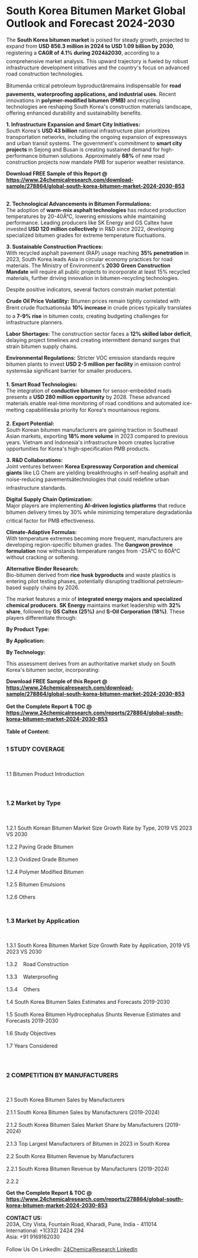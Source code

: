 <h1>South Korea Bitumen  Market Global Outlook and Forecast 2024-2030</h1><p>The <strong>South Korea bitumen market</strong> is poised for steady growth, projected to expand from <strong>USD 856.3 million in 2024 to USD 1.09 billion by 2030</strong>, registering a <strong>CAGR of 4.1% during 2024â2030</strong>, according to a comprehensive market analysis. This upward trajectory is fueled by robust infrastructure development initiatives and the country's focus on advanced road construction technologies.</p><p>Bitumenâa critical petroleum byproductâremains indispensable for <strong>road pavements, waterproofing applications, and industrial uses</strong>. Recent innovations in <strong>polymer-modified bitumen (PMB)</strong> and recycling technologies are reshaping South Korea's construction materials landscape, offering enhanced durability and sustainability benefits.</p><p><strong>1. Infrastructure Expansion and Smart City Initiatives:</strong><br>
South Korea's <strong>USD 43 billion</strong> national infrastructure plan prioritizes transportation networks, including the ongoing expansion of expressways and urban transit systems. The government's commitment to <strong>smart city projects</strong> in Sejong and Busan is creating sustained demand for high-performance bitumen solutions. Approximately <strong>68%</strong> of new road construction projects now mandate PMB for superior weather resistance.</p><div><b>Download FREE Sample of this Report @ 
            <a href="https://www.24chemicalresearch.com/download-sample/278864/global-south-korea-bitumen-market-2024-2030-853">
            https://www.24chemicalresearch.com/download-sample/278864/global-south-korea-bitumen-market-2024-2030-853</a></b></div><br><p><strong>2. Technological Advancements in Bitumen Formulations:</strong><br>
The adoption of <strong>warm-mix asphalt technologies</strong> has reduced production temperatures by 20-40Â°C, lowering emissions while maintaining performance. Leading producers like SK Energy and GS Caltex have invested <strong>USD 120 million collectively</strong> in R&amp;D since 2022, developing specialized bitumen grades for extreme temperature fluctuations.</p><p><strong>3. Sustainable Construction Practices:</strong><br>
With recycled asphalt pavement (RAP) usage reaching <strong>35% penetration</strong> in 2023, South Korea leads Asia in circular economy practices for road materials. The Ministry of Environment's <strong>2030 Green Construction Mandate</strong> will require all public projects to incorporate at least 15% recycled materials, further driving innovation in bitumen-recycling technologies.</p><p>Despite positive indicators, several factors constrain market potential:</p><p><strong>Crude Oil Price Volatility:</strong> Bitumen prices remain tightly correlated with Brent crude fluctuationsâa <strong>10% increase</strong> in crude prices typically translates to a <strong>7-9% rise</strong> in bitumen costs, creating budgeting challenges for infrastructure planners.</p><p><strong>Labor Shortages:</strong> The construction sector faces a <strong>12% skilled labor deficit</strong>, delaying project timelines and creating intermittent demand surges that strain bitumen supply chains.</p><p><strong>Environmental Regulations:</strong> Stricter VOC emission standards require bitumen plants to invest <strong>USD 2-5 million per facility</strong> in emission control systemsâa significant barrier for smaller producers.</p><p><strong>1. Smart Road Technologies:</strong><br>
The integration of <strong>conductive bitumen</strong> for sensor-embedded roads presents a <strong>USD 280 million opportunity</strong> by 2028. These advanced materials enable real-time monitoring of road conditions and automated ice-melting capabilitiesâa priority for Korea's mountainous regions.</p><p><strong>2. Export Potential:</strong><br>
South Korean bitumen manufacturers are gaining traction in Southeast Asian markets, exporting <strong>18% more volume</strong> in 2023 compared to previous years. Vietnam and Indonesia's infrastructure boom creates lucrative opportunities for Korea's high-specification PMB products.</p><p><strong>3. R&amp;D Collaborations:</strong><br>
Joint ventures between <strong>Korea Expressway Corporation and chemical giants</strong> like LG Chem are yielding breakthroughs in self-healing asphalt and noise-reducing pavementsâtechnologies that could redefine urban infrastructure standards.</p><p><strong>Digital Supply Chain Optimization:</strong><br>
	Major players are implementing <strong>AI-driven logistics platforms</strong> that reduce bitumen delivery times by 30% while minimizing temperature degradationâa critical factor for PMB effectiveness.</p><p><strong>Climate-Adaptive Formulas:</strong><br>
	With temperature extremes becoming more frequent, manufacturers are developing region-specific bitumen grades. The <strong>Gangwon province formulation</strong> now withstands temperature ranges from -25Â°C to 60Â°C without cracking or softening.</p><p><strong>Alternative Binder Research:</strong><br>
	Bio-bitumen derived from <strong>rice husk byproducts</strong> and waste plastics is entering pilot testing phases, potentially disrupting traditional petroleum-based supply chains by 2026.</p><p>The market features a mix of <strong>integrated energy majors and specialized chemical producers</strong>. <strong>SK Energy</strong> maintains market leadership with <strong>32% share</strong>, followed by <strong>GS Caltex (25%)</strong> and <strong>S-Oil Corporation (18%)</strong>. These players differentiate through:</p><p><strong>By Product Type:</strong></p><p><strong>By Application:</strong></p><p><strong>By Technology:</strong></p><p>This assessment derives from an authoritative market study on South Korea's bitumen sector, incorporating:</p><div><b>Download FREE Sample of this Report @ 
            <a href="https://www.24chemicalresearch.com/download-sample/278864/global-south-korea-bitumen-market-2024-2030-853">
            https://www.24chemicalresearch.com/download-sample/278864/global-south-korea-bitumen-market-2024-2030-853</a></b></div><br><div><b>Get the Complete Report & TOC @ 
            <a href="https://www.24chemicalresearch.com/reports/278864/global-south-korea-bitumen-market-2024-2030-853">
            https://www.24chemicalresearch.com/reports/278864/global-south-korea-bitumen-market-2024-2030-853</a></b></div><br>
            <b>Table of Content:</b><p><h2><span style="font-size:16px"><strong>1 STUDY COVERAGE</strong></span></h2><br />
<p>1.1 Bitumen  Product Introduction</p><br />
<h2><span style="font-size:16px"><strong>1.2 Market by Type</strong></span></h2><br />
<p>1.2.1 South Korean Bitumen  Market Size Growth Rate by Type, 2019 VS 2023 VS 2030<br /><br />
1.2.2 Paving Grade Bitumen&nbsp;&nbsp; &nbsp;<br /><br />
1.2.3 Oxidized Grade Bitumen<br /><br />
1.2.4 Polymer Modified Bitumen<br /><br />
1.2.5 Bitumen Emulsions<br /><br />
1.2.6 Others<br /><br />
<h2><span style="font-size:16px"><strong>1.3 Market by Application</strong></span></h2><br />
<p>1.3.1 South Korea Bitumen  Market Size Growth Rate by Application, 2019 VS 2023 VS 2030<br /><br />
1.3.2&nbsp;&nbsp; &nbsp;Road Construction<br /><br />
1.3.3&nbsp;&nbsp; &nbsp;Waterproofing<br /><br />
1.3.4&nbsp;&nbsp; &nbsp;Others<br /><br />
1.4 South Korea Bitumen  Sales Estimates and Forecasts 2019-2030<br /><br />
1.5 South Korea Bitumen  Hydrocephalus Shunts Revenue Estimates and Forecasts 2019-2030<br /><br />
1.6 Study Objectives<br /><br />
1.7 Years Considered</p><br />
<h2><span style="font-size:16px"><strong>2 COMPETITION BY MANUFACTURERS</strong></span></h2><br />
<p>2.1 South Korea Bitumen  Sales by Manufacturers<br /><br />
2.1.1 South Korea Bitumen  Sales by Manufacturers (2019-2024)<br /><br />
2.1.2 South Korea Bitumen  Sales Market Share by Manufacturers (2019-2024)<br /><br />
2.1.3 Top Largest Manufacturers of Bitumen  in 2023 in South Korea<br /><br />
2.2 South Korea Bitumen  Revenue by Manufacturers<br /><br />
2.2.1 South Korea Bitumen  Revenue by Manufacturers (2019-2024)<br /><br />
2.2.2 </p><div><b>Get the Complete Report & TOC @ 
            <a href="https://www.24chemicalresearch.com/reports/278864/global-south-korea-bitumen-market-2024-2030-853">
            https://www.24chemicalresearch.com/reports/278864/global-south-korea-bitumen-market-2024-2030-853</a></b></div><br><b>CONTACT US:</b><br>
            203A, City Vista, Fountain Road, Kharadi, Pune, India - 411014<br>
            International: +1(332) 2424 294<br>
            Asia: +91 9169162030 <br><br>
            Follow Us On LinkedIn: <a href="https://www.linkedin.com/company/24chemicalresearch/">24ChemicalResearch LinkedIn</a>